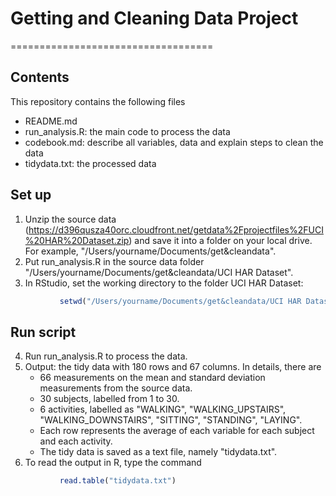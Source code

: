 # Getting and Cleaning Data Project
===================================
## Contents
This repository contains the following files
+ README.md
+ run_analysis.R: the main code to process the data
+ codebook.md: describe all variables, data and explain steps to clean the data 
+ tidydata.txt: the processed data

## Set up 
1. Unzip the source data (https://d396qusza40orc.cloudfront.net/getdata%2Fprojectfiles%2FUCI%20HAR%20Dataset.zip) and save it into a folder on your local drive. For example, "/Users/yourname/Documents/get&cleandata".
2. Put run_analysis.R in the source data folder "/Users/yourname/Documents/get&cleandata/UCI HAR Dataset".
3. In RStudio, set the working directory to the folder UCI HAR Dataset:
```r
           setwd("/Users/yourname/Documents/get&cleandata/UCI HAR Dataset") 
```
## Run script
4. Run run_analysis.R to process the data.
5. Output: the tidy data with 180 rows and 67 columns. In details, there are
    * 66 measurements on the mean and standard deviation measurements from the source data.
    * 30 subjects, labelled from 1 to 30.
    * 6 activities, labelled as "WALKING", "WALKING_UPSTAIRS", "WALKING_DOWNSTAIRS", "SITTING", "STANDING", "LAYING".
    * Each row represents the average of each variable for each  subject and each activity. 
    * The tidy data is saved as a text file, namely "tidydata.txt".
6. To read the output in R, type the command
```r
           read.table("tidydata.txt")
```

